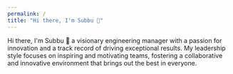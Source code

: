 ```yaml
---
permalink: /
title: "Hi there, I'm Subbu 👋"
---
```


Hi there, I'm Subbu 👋 a visionary engineering manager with a passion for innovation and a track record of driving exceptional results. My leadership style focuses on inspiring and motivating teams, fostering a collaborative and innovative environment that brings out the best in everyone.

